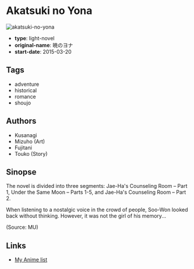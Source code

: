 # Akatsuki no Yona

![akatsuki-no-yona](https://cdn.myanimelist.net/images/manga/2/153038.jpg)

-   **type**: light-novel
-   **original-name**: 暁のヨナ
-   **start-date**: 2015-03-20

## Tags

-   adventure
-   historical
-   romance
-   shoujo

## Authors

-   Kusanagi
-   Mizuho (Art)
-   Fujitani
-   Touko (Story)

## Sinopse

The novel is divided into three segments: Jae-Ha's Counseling Room – Part 1, Under the Same Moon – Parts 1-5, and Jae-Ha's Counseling Room – Part 2.

When listening to a nostalgic voice in the crowd of people, Soo-Won looked back without thinking. However, it was not the girl of his memory...

(Source: MU)

## Links

-   [My Anime list](https://myanimelist.net/manga/87953/Akatsuki_no_Yona)
